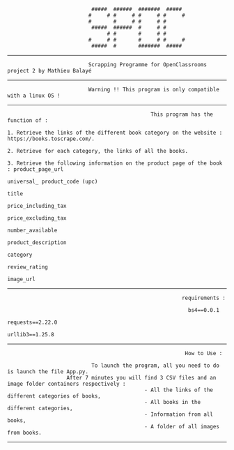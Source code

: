                                #####  ######  #######  #####  
                              #     # #     # #     # #     # 
                              #       #     # #     # #       
                               #####  ######  #     # #       
                                    # #       #     # #       
                              #     # #       #     # #     # 
                               #####  #       #######  #####  

----------------------------------------------------------------------------------------------------------------------------------------------

                              Scrapping Programme for OpenClassrooms project 2 by Mathieu Balayé

----------------------------------------------------------------------------------------------------------------------------------------------

                              Warning !! This program is only compatible with a linux OS !

----------------------------------------------------------------------------------------------------------------------------------------------

                                                  This program has the function of : 
                                                  
    1. Retrieve the links of the different book category on the website : https://books.toscrape.com/.

    2. Retrieve for each category, the links of all the books.

    3. Retrieve the following information on the product page of the book : product_page_url
                                                                            universal_ product_code (upc)
                                                                            title
                                                                            price_including_tax
                                                                            price_excluding_tax
                                                                            number_available
                                                                            product_description
                                                                            category
                                                                            review_rating
                                                                            image_url
                                                                        
----------------------------------------------------------------------------------------------------------------------------------------------
                                                                      
                                                            requirements :

                                                              bs4==0.0.1
                                                              requests==2.22.0
                                                              urllib3==1.25.8
                                                              
----------------------------------------------------------------------------------------------------------------------------------------------

                                                             How to Use :
                                                             
                               To launch the program, all you need to do is launch the file App.py. 
                       After 7 minutes you will find 3 CSV files and an image folder containers respectively :  
                                                - All the links of the different categories of books,
                                                - All books in the different categories,
                                                - Information from all books,
                                                - A folder of all images from books.
                                                             
----------------------------------------------------------------------------------------------------------------------------------------------
